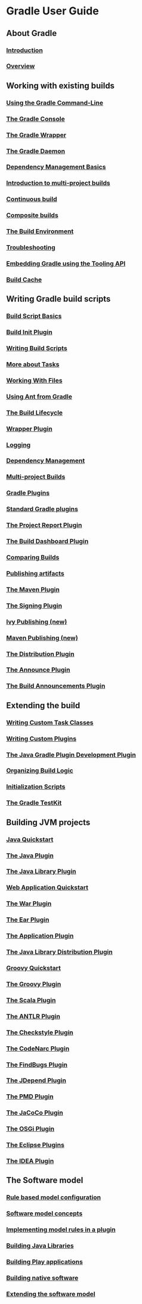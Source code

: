 # Gradle User Guide

## About Gradle

### [Introduction](about/INTRODUCTION.md)
### [Overview](about/OVERVIEW.md)

## Working with existing builds

### [Using the Gradle Command-Line]()
### [The Gradle Console]()
### [The Gradle Wrapper]()
### [The Gradle Daemon]()
### [Dependency Management Basics]()
### [Introduction to multi-project builds]()
### [Continuous build]()
### [Composite builds]()
### [The Build Environment]()
### [Troubleshooting]()
### [Embedding Gradle using the Tooling API]()
### [Build Cache]()

## Writing Gradle build scripts

### [Build Script Basics]()
### [Build Init Plugin]()
### [Writing Build Scripts]()
### [More about Tasks]()
### [Working With Files]()
### [Using Ant from Gradle]()
### [The Build Lifecycle]()
### [Wrapper Plugin]()
### [Logging]()
### [Dependency Management]()
### [Multi-project Builds]()
### [Gradle Plugins]()
### [Standard Gradle plugins]()
### [The Project Report Plugin]()
### [The Build Dashboard Plugin]()
### [Comparing Builds]()
### [Publishing artifacts]()
### [The Maven Plugin]()
### [The Signing Plugin]()
### [Ivy Publishing (new)]()
### [Maven Publishing (new)]()
### [The Distribution Plugin]()
### [The Announce Plugin]()
### [The Build Announcements Plugin]()

## Extending the build

### [Writing Custom Task Classes]()
### [Writing Custom Plugins]()
### [The Java Gradle Plugin Development Plugin]()
### [Organizing Build Logic]()
### [Initialization Scripts]()
### [The Gradle TestKit]()

## Building JVM projects

### [Java Quickstart]()
### [The Java Plugin]()
### [The Java Library Plugin]()
### [Web Application Quickstart]()
### [The War Plugin]()
### [The Ear Plugin]()
### [The Application Plugin]()
### [The Java Library Distribution Plugin]()
### [Groovy Quickstart]()
### [The Groovy Plugin]()
### [The Scala Plugin]()
### [The ANTLR Plugin]()
### [The Checkstyle Plugin]()
### [The CodeNarc Plugin]()
### [The FindBugs Plugin]()
### [The JDepend Plugin]()
### [The PMD Plugin]()
### [The JaCoCo Plugin]()
### [The OSGi Plugin]()
### [The Eclipse Plugins]()
### [The IDEA Plugin]()

## The Software model

### [Rule based model configuration]()
### [Software model concepts]()
### [Implementing model rules in a plugin]()
### [Building Java Libraries]()
### [Building Play applications]()
### [Building native software]()
### [Extending the software model]()
